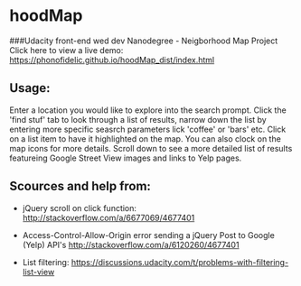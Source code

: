 # hoodMap
###Udacity front-end wed dev Nanodegree - Neigborhood Map Project
Click here to view a live demo: https://phonofidelic.github.io/hoodMap_dist/index.html
## Usage:
Enter a location you would like to explore into the search prompt. Click the 'find stuf' tab to look through a list of results, narrow down the list by entering more specific seasrch parameters lick 'coffee' or 'bars' etc. Click on a list item to have it highlighted on the map. You can also clock on the map icons for more details. Scroll down to see a more detailed list of results featureing Google Street View images and links to Yelp pages.

## Scources and help from:

* jQuery scroll on click function:
http://stackoverflow.com/a/6677069/4677401

* Access-Control-Allow-Origin error sending a jQuery Post to Google (Yelp) API's
http://stackoverflow.com/a/6120260/4677401

* List filtering:
https://discussions.udacity.com/t/problems-with-filtering-list-view